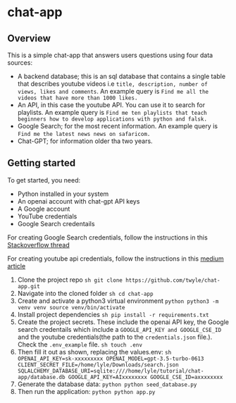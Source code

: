 # chat-app
## Overview
This is a simple chat-app that answers users questions using four data sources:
- A backend database; this is an sql database that contains a single table that describes youtube videos i.e ``title, description, number of views, likes and comments``. An example query is ``Find me all the videos that have more than 1000 likes.``
- An API, in this case the youtube API. You can use it to search for playlists. An example query is ``Find me ten playlists that teach beginners how to develop applications with python and falsk.``
- Google Search; for the most recent information. An example query is ``Find me the latest news news on safaricom.``
- Chat-GPT; for information older tha two years.

## Getting started
To get started, you need:
- Python installed in your system
- An openai account with chat-gpt API keys
- A Google account
- YouTube credentials
- Google Search credentails

For creating Google Search credentials, follow the instructions in this [Stackoverflow thread](https://stackoverflow.com/questions/37083058/programmatically-searching-google-in-python-using-custom-search)

For creating youtube api credentials, follow the instructions in this [medium article](https://medium.com/@lyle-okoth/how-to-get-a-google-api-key-d3c38649eaae)

1. Clone the project repo
``sh
git clone https://github.com/twyle/chat-app.git
``
2. Navigate into the cloned folder
``sh
cd chat-app
``
3. Create and activate a python3 virtual environment
``python
python3 -m venv venv
source venv/bin/activate
``
4. Install project dependencies
``sh
pip install -r requirements.txt
``
5. Create the project secrets. These include the openai API key, the Google search credentails which include a ``GOOGLE_API_KEY and GOOGLE_CSE_ID`` and the youtube credentials(the path to the ``credentials.json`` file.). Check the ``.env_example`` file.
``sh
touch .env
``
6. Then fill it out as shown, replacing the values.env:
``sh
OPENAI_API_KEY=sk-xxxxxxxxx
OPENAI_MODEL=gpt-3.5-turbo-0613
CLIENT_SECRET_FILE=/home/lyle/Downloads/search.json
SQLALCHEMY_DATABASE_URI=sqlite:////home/lyle/tutorial/chat-app/database.db
GOOGLE_API_KEY=AIxxxxxxxx
GOOGLE_CSE_ID=axxxxxxxx
``
7. Generate the database data:
``python
python seed_database.py
``
8. Then run the application:
``python
python app.py
``